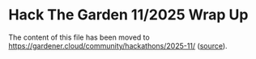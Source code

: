 # Hack The Garden 11/2025 Wrap Up

The content of this file has been moved to https://gardener.cloud/community/hackathons/2025-11/ ([source](https://github.com/gardener/documentation/blob/master/website/community/hackathons/2025-11.md)).
